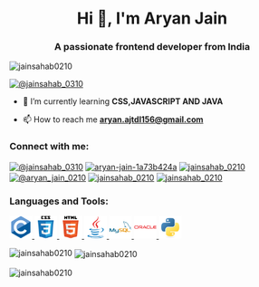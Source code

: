 

<h1 align="center">Hi 👋, I'm Aryan Jain</h1>
<h3 align="center">A passionate frontend developer from India</h3>

 <img align = "right" width = "400" src="https://cdn.dribbble.com/users/1162077/screenshots/3848914/programmer.gif" alt="">

<p align="left"> <img src="https://komarev.com/ghpvc/?username=jainsahab0210&label=Profile%20views&color=0e75b6&style=flat" alt="jainsahab0210" /> </p>

<p align="left"> <a href="https://twitter.com/@jainsahab_0310" target="blank"><img src="https://img.shields.io/twitter/follow/@jainsahab_0310?logo=twitter&style=for-the-badge" alt="@jainsahab_0310" /></a> </p>

- 🌱 I’m currently learning **CSS,JAVASCRIPT AND JAVA**

- 📫 How to reach me **aryan.ajtdl156@gmail.com**

<h3 align="left">Connect with me:</h3>
<p align="left">
<a href="https://twitter.com/@jainsahab_0310" target="blank"><img align="center" src="https://raw.githubusercontent.com/rahuldkjain/github-profile-readme-generator/master/src/images/icons/Social/twitter.svg" alt="@jainsahab_0310" height="30" width="40" /></a>
<a href="https://linkedin.com/in/aryan-jain-1a73b424a" target="blank"><img align="center" src="https://raw.githubusercontent.com/rahuldkjain/github-profile-readme-generator/master/src/images/icons/Social/linked-in-alt.svg" alt="aryan-jain-1a73b424a" height="30" width="40" /></a>
<a href="https://instagram.com/jainsahab_0210" target="blank"><img align="center" src="https://raw.githubusercontent.com/rahuldkjain/github-profile-readme-generator/master/src/images/icons/Social/instagram.svg" alt="jainsahab_0210" height="30" width="40" /></a>
<a href="https://www.hackerrank.com/@aryan_jain_0210" target="blank"><img align="center" src="https://raw.githubusercontent.com/rahuldkjain/github-profile-readme-generator/master/src/images/icons/Social/hackerrank.svg" alt="@aryan_jain_0210" height="30" width="40" /></a>
<a href="https://codeforces.com/profile/jainsahab_0210" target="blank"><img align="center" src="https://raw.githubusercontent.com/rahuldkjain/github-profile-readme-generator/master/src/images/icons/Social/codeforces.svg" alt="jainsahab_0210" height="30" width="40" /></a>
<a href="https://www.leetcode.com/jainsahab_0210" target="blank"><img align="center" src="https://raw.githubusercontent.com/rahuldkjain/github-profile-readme-generator/master/src/images/icons/Social/leet-code.svg" alt="jainsahab_0210" height="30" width="40" /></a>
</p>

<h3 align="left">Languages and Tools:</h3>
<p align="left"> <a href="https://www.cprogramming.com/" target="_blank" rel="noreferrer"> <img src="https://raw.githubusercontent.com/devicons/devicon/master/icons/c/c-original.svg" alt="c" width="40" height="40"/> </a> <a href="https://www.w3schools.com/css/" target="_blank" rel="noreferrer"> <img src="https://raw.githubusercontent.com/devicons/devicon/master/icons/css3/css3-original-wordmark.svg" alt="css3" width="40" height="40"/> </a> <a href="https://www.w3.org/html/" target="_blank" rel="noreferrer"> <img src="https://raw.githubusercontent.com/devicons/devicon/master/icons/html5/html5-original-wordmark.svg" alt="html5" width="40" height="40"/> </a> <a href="https://www.java.com" target="_blank" rel="noreferrer"> <img src="https://raw.githubusercontent.com/devicons/devicon/master/icons/java/java-original.svg" alt="java" width="40" height="40"/> </a> <a href="https://www.mysql.com/" target="_blank" rel="noreferrer"> <img src="https://raw.githubusercontent.com/devicons/devicon/master/icons/mysql/mysql-original-wordmark.svg" alt="mysql" width="40" height="40"/> </a> <a href="https://www.oracle.com/" target="_blank" rel="noreferrer"> <img src="https://raw.githubusercontent.com/devicons/devicon/master/icons/oracle/oracle-original.svg" alt="oracle" width="40" height="40"/> </a> <a href="https://www.python.org" target="_blank" rel="noreferrer"> <img src="https://raw.githubusercontent.com/devicons/devicon/master/icons/python/python-original.svg" alt="python" width="40" height="40"/> </a> </p>

<p><img align="left" src="https://github-readme-stats.vercel.app/api/top-langs?username=jainsahab0210&show_icons=true&locale=en&layout=compact" alt="jainsahab0210" /></p>

<p>&nbsp;<img align="center" src="https://github-readme-stats.vercel.app/api?username=jainsahab0210&show_icons=true&locale=en" alt="jainsahab0210" /></p>

<p><img align="center" src="https://github-readme-streak-stats.herokuapp.com/?user=jainsahab0210&" alt="jainsahab0210" /></p>
